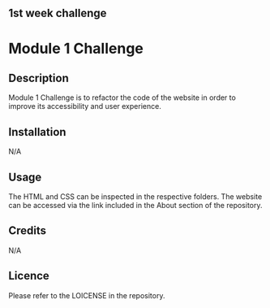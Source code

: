 ## 1st week challenge 
# Module 1 Challenge

## Description

Module 1 Challenge is to refactor the code of the website in order to improve its accessibility and user experience. 

## Installation

N/A

## Usage

The HTML and CSS can be inspected in the respective folders. The website can be accessed via the link included in the About section of the repository.

## Credits

N/A

## Licence

Please refer to the LOICENSE in the repository.
